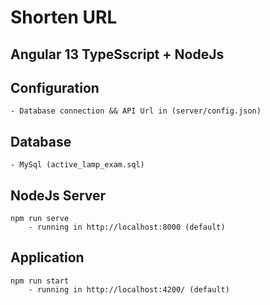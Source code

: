 # Shorten URL

## Angular 13 TypeSscript + NodeJs 

## Configuration
    - Database connection && API Url in (server/config.json)

## Database
    - MySql (active_lamp_exam.sql)
    

## NodeJs Server
    npm run serve
        - running in http://localhost:8000 (default)

## Application
    npm run start
        - running in http://localhost:4200/ (default)

    
    

